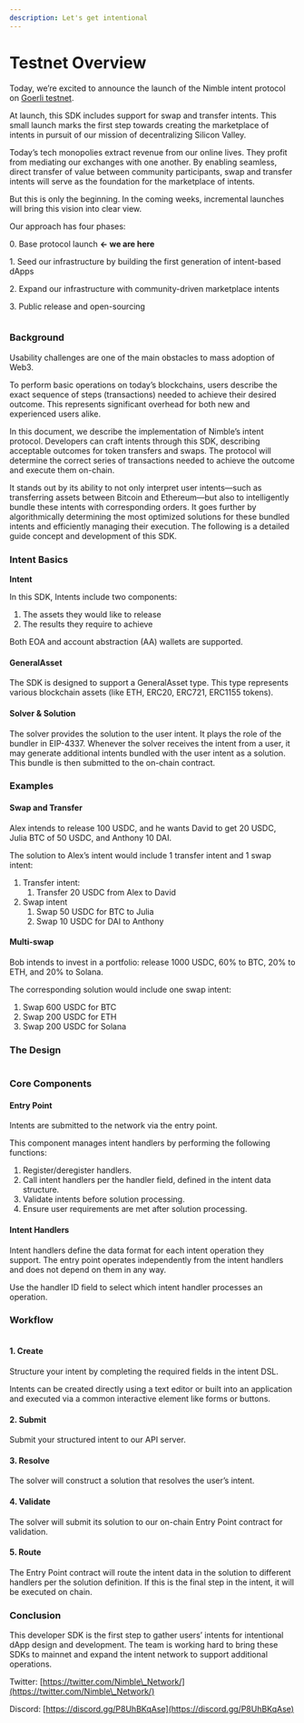 ```yaml
---
description: Let's get intentional
---
```


# Testnet Overview

Today, we’re excited to announce the launch of the Nimble intent protocol on [Goerli testnet](https://goerli.etherscan.io/address/0x0C414bA7B5805c2e21Df1fc8507815eebfD5d6fB).

At launch, this SDK includes support for swap and transfer intents. This small launch marks the first step towards creating the marketplace of intents in pursuit of our mission of decentralizing Silicon Valley.

Today’s tech monopolies extract revenue from our online lives. They profit from mediating our exchanges with one another. By enabling seamless, direct transfer of value between community participants, swap and transfer intents will serve as the foundation for the marketplace of intents.

But this is only the beginning. In the coming weeks, incremental launches will bring this vision into clear view.

Our approach has four phases:

0\. Base protocol launch **<- we are here**

1\. Seed our infrastructure by building the first generation of intent-based dApps

2\. Expand our infrastructure with community-driven marketplace intents

3\. Public release and open-sourcing

<figure><img src="https://lh7-us.googleusercontent.com/ZcilTN1b1_qelCQhvN7bGtdh3Z19vITr8ZQ6OKQgCRPiccgAbuFk_W7a1_CwiVOA1EvTZVg0Hl6zfTTLMUuuBQxw-OEWckmAkEU3hKYgnFGIvjPjhFIKulY2GlfTba-qIAU_l77PUZSAnK6m0R9mZX0" alt=""><figcaption></figcaption></figure>

### Background

Usability challenges are one of the main obstacles to mass adoption of Web3.

To perform basic operations on today’s blockchains, users describe the exact sequence of steps (transactions) needed to achieve their desired outcome. This represents significant overhead for both new and experienced users alike.

In this document, we describe the implementation of Nimble’s intent protocol. Developers can craft intents through this SDK, describing acceptable outcomes for token transfers and swaps. The protocol will determine the correct series of transactions needed to achieve the outcome and execute them on-chain.

It stands out by its ability to not only interpret user intents—such as transferring assets between Bitcoin and Ethereum—but also to intelligently bundle these intents with corresponding orders. It goes further by algorithmically determining the most optimized solutions for these bundled intents and efficiently managing their execution. The following is a detailed guide concept and development of this SDK.

### Intent Basics

**Intent**

In this SDK, Intents include two components:

1. The assets they would like to release
2. The results they require to achieve

Both EOA and account abstraction (AA) wallets are supported.

#### GeneralAsset

The SDK is designed to support a GeneralAsset type. This type represents various blockchain assets (like ETH, ERC20, ERC721, ERC1155 tokens).&#x20;

#### Solver & Solution

The solver provides the solution to the user intent. It plays the role of the bundler in EIP-4337. Whenever the solver receives the intent from a user, it may generate additional intents bundled with the user intent as a solution. This bundle is then submitted to the on-chain contract.

### Examples

#### Swap and Transfer

Alex intends to release 100 USDC, and he wants David to get 20 USDC, Julia BTC of 50 USDC, and Anthony 10 DAI.

The solution to Alex’s intent would include 1 transfer intent and 1 swap intent:

1. Transfer intent:&#x20;
   1. Transfer 20 USDC from Alex to David
2. Swap intent
   1. Swap 50 USDC for BTC to Julia
   2. Swap 10 USDC for DAI to Anthony

#### Multi-swap

Bob intends to invest in a portfolio: release 1000 USDC, 60% to BTC, 20% to ETH, and 20% to Solana.

The corresponding solution would include one swap intent:

1. Swap 600 USDC for BTC
2. Swap 200 USDC for ETH
3. Swap 200 USDC for Solana

### The Design

<figure><img src="https://lh7-us.googleusercontent.com/M43vPw-y1KUhu_wSU2m2RldSpVps9o2HlnlaYga-gKSITOPWRk_bw4967DzDSIxVx5687sS_m5TPZPYO6FQaofpg9c8FRX6dxUZjgGZdFAsMWBN3iBscwI-2mXMwohL3x3UTsMUEiLOucUGQmxoSsq0" alt=""><figcaption></figcaption></figure>

### Core Components

#### **Entry Point**

Intents are submitted to the network via the entry point.

This component manages intent handlers by performing the following functions:

1. Register/deregister handlers.
2. Call intent handlers per the handler field, defined in the intent data structure.
3. Validate intents before solution processing.
4. Ensure user requirements are met after solution processing.

#### **Intent Handlers**

Intent handlers define the data format for each intent operation they support. The entry point operates independently from the intent handlers and does not depend on them in any way.

Use the handler ID field to select which intent handler processes an operation.

### Workflow

<figure><img src="https://lh7-us.googleusercontent.com/vKhb38EC44YwpTi6Ezf8qd3cmDXroz4OLiB5IICMBiPVQw4zkEeJ8GKimWRjphT9rEsQ29LJNj4POgLRgSlZEIiHVVJBOYmi9T5pqDdn7b-nX-1G1nEEXlAdX1HUSmatqNqMa2rAuyFEAVro0DPfphY" alt=""><figcaption></figcaption></figure>

#### 1. Create

Structure your intent by completing the required fields in the intent DSL.

Intents can be created directly using a text editor or built into an application and executed via a common interactive element like forms or buttons.&#x20;

#### 2. Submit

Submit your structured intent to our API server.

#### 3. Resolve

The solver will construct a solution that resolves the user’s intent.

#### 4. Validate

The solver will submit its solution to our on-chain Entry Point contract for validation.

#### 5. Route

The Entry Point contract will route the intent data in the solution to different handlers per the solution definition. If this is the final step in the intent, it will be executed on chain.

### Conclusion

This developer SDK is the first step to gather users’ intents for intentional dApp design and development. The team is working hard to bring these SDKs to mainnet and expand the intent network to support additional operations.

Twitter: [https://twitter.com/Nimble\_Network/](https://twitter.com/Nimble\_Network/)

Discord: [https://discord.gg/P8UhBKqAse](https://discord.gg/P8UhBKqAse)
